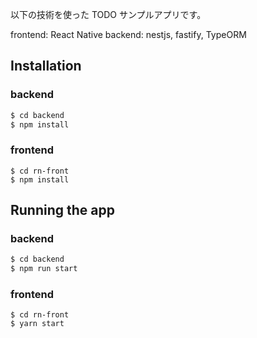 以下の技術を使った TODO サンプルアプリです。

frontend: React Native
backend: nestjs, fastify, TypeORM

## Installation

### backend

```bash
$ cd backend
$ npm install
```

### frontend

```
$ cd rn-front
$ npm install
```

## Running the app

### backend

```bash
$ cd backend
$ npm run start

```

### frontend

```
$ cd rn-front
$ yarn start
```
